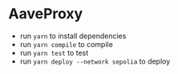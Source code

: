 # AaveProxy

- run `yarn` to install dependencies
- run `yarn compile` to compile
- run `yarn test` to test
- run `yarn deploy --network sepolia` to deploy
